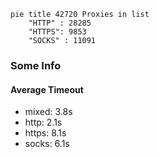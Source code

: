 
```mermaid
pie title 42720 Proxies in list
    "HTTP" : 28285
    "HTTPS": 9853
    "SOCKS" : 11091
```

### Some Info
#### Average Timeout

- mixed: 3.8s
- http: 2.1s
- https: 8.1s
- socks: 6.1s